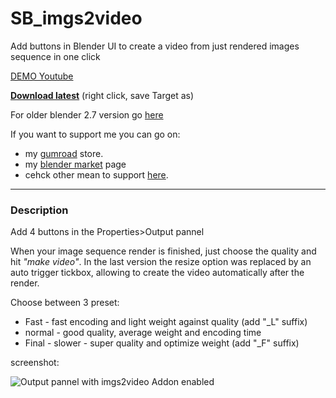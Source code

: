 # SB_imgs2video

Add buttons in Blender UI to create a video from just rendered images sequence in one click

[DEMO Youtube](https://youtu.be/R_W3Uh3KVGM)  
  

**[Download latest](https://github.com/Pullusb/SB_imgs2video/archive/refs/heads/master.zip)** (right click, save Target as)

<!-- **[Download latest](https://raw.githubusercontent.com/Pullusb/SB_imgs2video/master/SB_imgs2video.py)** (right click, save Target as) -->

For older blender 2.7 version go [here](https://github.com/Pullusb/SB_blender_addons_old_2_7)


If you want to support me you can go on:
 - my [gumroad](https://pullusb.gumroad.com) store.
 - my [blender market](https://blendermarket.com/creators/pullup) page
 - cehck other mean to support [here](http://www.samuelbernou.fr/donate).

---


### Description

Add 4 buttons in the Properties>Output pannel

When your image sequence render is finished, just choose the quality and hit *"make video"*.
In the last version the resize option was replaced by an auto trigger tickbox, allowing to create the video automatically after the render.

Choose between 3 preset:
- Fast - fast encoding and light weight against quality (add "_L" suffix)
- normal - good quality, average weight and encoding time
- Final - slower - super quality and optimize weight (add "_F" suffix)

screenshot:

![Output pannel with imgs2video Addon enabled](http://www.samuelbernou.fr/imgs/git/Addon_imgs2video_screenshot_demo)

<!-- TODO:

-Set fine tune settings for 3D image in the presets. -->